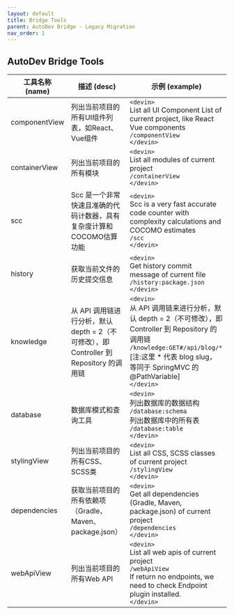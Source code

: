 ```yaml
---
layout: default
title: Bridge Tools
parent: AutoDev Bridge - Legacy Migration
nav_order: 1
---
```


## AutoDev Bridge Tools 

| 工具名称 (name)   | 描述 (desc)                                                       | 示例 (example)                                                                                                                                                                    |
|---------------|-----------------------------------------------------------------|---------------------------------------------------------------------------------------------------------------------------------------------------------------------------------|
| componentView | 列出当前项目的所有UI组件列表，如React、Vue组件                                    | `<devin>`<br>List all UI Component List of current project, like React Vue components<br>`/componentView`<br>`</devin>`                                                         |
| containerView | 列出当前项目的所有模块                                                     | `<devin>`<br>List all modules of current project<br>`/containerView`<br>`</devin>`                                                                                              |
| scc           | Scc 是一个非常快速且准确的代码计数器，具有复杂度计算和COCOMO估算功能                         | `<devin>`<br>Scc is a very fast accurate code counter with complexity calculations and COCOMO estimates<br>`/scc`<br>`</devin>`                                                 |
| history       | 获取当前文件的历史提交信息                                                   | `<devin>`<br>Get history commit message of current file<br>`/history:package.json`<br>`</devin>`                                                                                |
| knowledge     | 从 API 调用链进行分析，默认 depth = 2（不可修改），即 Controller 到 Repository 的调用链 | `<devin>`<br>从 API 调用链来进行分析，默认 depth = 2（不可修改），即 Controller 到 Repository 的调用链<br>`/knowledge:GET#/api/blog/*` [注:这里 * 代表 blog slug，等同于 SpringMVC 的 @PathVariable]<br>`</devin>` |
| database      | 数据库模式和查询工具                                                      | `<devin>`<br>列出数据库的数据结构<br>`/database:schema`<br>列出数据库中的所有表<br>`/database:table`<br>`</devin>`                                                                                  |
| stylingView   | 列出当前项目的所有CSS、SCSS类                                              | `<devin>`<br>List all CSS, SCSS classes of current project<br>`/stylingView`<br>`</devin>`                                                                                      |
| dependencies  | 获取当前项目的所有依赖项（Gradle、Maven、package.json）                         | `<devin>`<br>Get all dependencies (Gradle, Maven, package.json) of current project<br>`/dependencies`<br>`</devin>`                                                             |
| webApiView    | 列出当前项目的所有Web API                                                | `<devin>`<br>List all web apis of current project<br>`/webApiView`<br>If return no endpoints, we need to check Endpoint plugin installed.<br>`</devin>`                         |